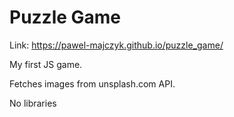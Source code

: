 # Puzzle Game

Link: https://pawel-majczyk.github.io/puzzle_game/

My first JS game.

Fetches images from unsplash.com API.

No libraries
